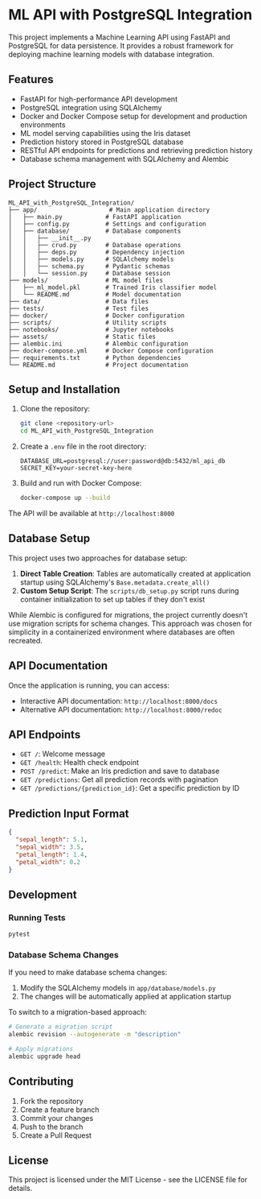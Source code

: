 # ML API with PostgreSQL Integration

This project implements a Machine Learning API using FastAPI and PostgreSQL for data persistence. It provides a robust framework for deploying machine learning models with database integration.

## Features

- FastAPI for high-performance API development
- PostgreSQL integration using SQLAlchemy
- Docker and Docker Compose setup for development and production environments
- ML model serving capabilities using the Iris dataset
- Prediction history stored in PostgreSQL database
- RESTful API endpoints for predictions and retrieving prediction history
- Database schema management with SQLAlchemy and Alembic

## Project Structure

```
ML_API_with_PostgreSQL_Integration/
├── app/                    # Main application directory
│   ├── main.py            # FastAPI application
│   ├── config.py          # Settings and configuration
│   ├── database/          # Database components
│   │   ├── __init__.py
│   │   ├── crud.py        # Database operations
│   │   ├── deps.py        # Dependency injection
│   │   ├── models.py      # SQLAlchemy models
│   │   ├── schema.py      # Pydantic schemas
│   │   └── session.py     # Database session
├── models/                # ML model files
│   ├── ml_model.pkl       # Trained Iris classifier model
│   └── README.md          # Model documentation
├── data/                  # Data files
├── tests/                 # Test files
├── docker/                # Docker configuration
├── scripts/               # Utility scripts
├── notebooks/             # Jupyter notebooks
├── assets/                # Static files
├── alembic.ini            # Alembic configuration
├── docker-compose.yml     # Docker Compose configuration
├── requirements.txt       # Python dependencies
└── README.md              # Project documentation
```

## Setup and Installation

1. Clone the repository:
   ```bash
   git clone <repository-url>
   cd ML_API_with_PostgreSQL_Integration
   ```

2. Create a `.env` file in the root directory:
   ```
   DATABASE_URL=postgresql://user:password@db:5432/ml_api_db
   SECRET_KEY=your-secret-key-here
   ```

3. Build and run with Docker Compose:
   ```bash
   docker-compose up --build
   ```

The API will be available at `http://localhost:8000`

## Database Setup

This project uses two approaches for database setup:

1. **Direct Table Creation**: Tables are automatically created at application startup using SQLAlchemy's `Base.metadata.create_all()`
2. **Custom Setup Script**: The `scripts/db_setup.py` script runs during container initialization to set up tables if they don't exist

While Alembic is configured for migrations, the project currently doesn't use migration scripts for schema changes. This approach was chosen for simplicity in a containerized environment where databases are often recreated.

## API Documentation

Once the application is running, you can access:
- Interactive API documentation: `http://localhost:8000/docs`
- Alternative API documentation: `http://localhost:8000/redoc`

## API Endpoints

- `GET /`: Welcome message
- `GET /health`: Health check endpoint
- `POST /predict`: Make an Iris prediction and save to database
- `GET /predictions`: Get all prediction records with pagination
- `GET /predictions/{prediction_id}`: Get a specific prediction by ID

## Prediction Input Format

```json
{
  "sepal_length": 5.1,
  "sepal_width": 3.5,
  "petal_length": 1.4,
  "petal_width": 0.2
}
```

## Development

### Running Tests
```bash
pytest
```

### Database Schema Changes

If you need to make database schema changes:

1. Modify the SQLAlchemy models in `app/database/models.py`
2. The changes will be automatically applied at application startup

To switch to a migration-based approach:
```bash
# Generate a migration script
alembic revision --autogenerate -m "description"

# Apply migrations
alembic upgrade head
```

## Contributing

1. Fork the repository
2. Create a feature branch
3. Commit your changes
4. Push to the branch
5. Create a Pull Request

## License

This project is licensed under the MIT License - see the LICENSE file for details.

